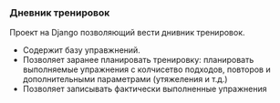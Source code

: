 ### Дневник тренировок

Проект на Django позволяющий вести днивник тренировок.
- Содержит базу управжнений.
- Позволяет заранее планировать тренировку: планировать выполняемые упражнения с колчисетво подходов, повторов и дополнительными параметрами (утяжеления и т.д.)
- Позволяет записывать фактически выполненные упражнения